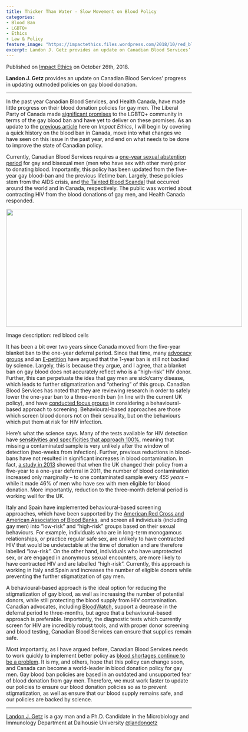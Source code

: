 ```yaml
---
title: Thicker Than Water - Slow Movement on Blood Policy
categories:
- Blood Ban
- LGBTQ+
- Ethics
- Law & Policy
feature_image: "https://impactethics.files.wordpress.com/2018/10/red_blood_cell.jpg"
excerpt: Landon J. Getz provides an update on Canadian Blood Services’ progress in updating outmoded policies on gay blood donation.
---
```

Published on <a href="www.impactethics.ca/" target="_blank">Impact Ethics</a> on October 26th, 2018.

<b>Landon J. Getz</b> provides an update on Canadian Blood Services’ progress in updating outmoded policies on gay blood donation.
<hr>
In the past year Canadian Blood Services, and Health Canada, have made little progress on their blood donation policies for gay men. The Liberal Party of Canada made <a href="https://www.liberal.ca/realchange/ending-msm-blood-donation-ban/" target="_blank" rel="noopener">significant promises</a> to the LGBTQ+ community in terms of the gay blood ban and have yet to deliver on these promises. As an update to the <a href="https://impactethics.ca/2017/08/24/a-reflection-on-blood-donation-policy-in-canada/" target="_blank" rel="noopener">previous article</a> here on<em> Impact Ethics</em>, I will begin by covering a quick history on the blood ban in Canada, move into what changes we have seen on this issue in the past year, and end on what needs to be done to improve the state of Canadian policy.

Currently, Canadian Blood Services requires a <a href="https://blood.ca/en/blood/am-i-eligible/about-msm" target="_blank" rel="noopener">one-year sexual abstention period</a> for gay and bisexual men (men who have sex with other men) prior to donating blood. Importantly, this policy has been updated from the five-year gay blood-ban and the previous lifetime ban. Largely, these policies stem from the AIDS crisis, and <a href="https://www.cbc.ca/news2/background/taintedblood/bloodscandal_timeline.html" target="_blank" rel="noopener">the Tainted Blood Scandal</a> that occurred around the world and in Canada, respectively. The public was worried about contracting HIV from the blood donations of gay men, and Health Canada responded.

<div data-shortcode="caption" id="attachment_4287" style="width: 650px" class="wp-caption aligncenter"><a href="https://impactethics.files.wordpress.com/2018/10/red_blood_cell.jpg"><img data-attachment-id="4287" data-permalink="https://impactethics.ca/2018/10/26/thicker-than-water-slow-movement-on-blood-policy/red_blood_cell/" data-orig-file="https://impactethics.files.wordpress.com/2018/10/red_blood_cell.jpg?w=640&#038;h=320" data-orig-size="1920,960" data-comments-opened="0" data-image-meta="{&quot;aperture&quot;:&quot;0&quot;,&quot;credit&quot;:&quot;&quot;,&quot;camera&quot;:&quot;&quot;,&quot;caption&quot;:&quot;&quot;,&quot;created_timestamp&quot;:&quot;0&quot;,&quot;copyright&quot;:&quot;&quot;,&quot;focal_length&quot;:&quot;0&quot;,&quot;iso&quot;:&quot;0&quot;,&quot;shutter_speed&quot;:&quot;0&quot;,&quot;title&quot;:&quot;&quot;,&quot;orientation&quot;:&quot;0&quot;}" data-image-title="Red_Blood_Cell" data-image-description="" data-medium-file="https://impactethics.files.wordpress.com/2018/10/red_blood_cell.jpg?w=640&#038;h=320?w=300" data-large-file="https://impactethics.files.wordpress.com/2018/10/red_blood_cell.jpg?w=640&#038;h=320?w=640" class="size-full wp-image-4287" src="https://impactethics.files.wordpress.com/2018/10/red_blood_cell.jpg?w=640&#038;h=320" alt="" width="640" height="320" srcset="https://impactethics.files.wordpress.com/2018/10/red_blood_cell.jpg?w=640&amp;h=320 640w, https://impactethics.files.wordpress.com/2018/10/red_blood_cell.jpg?w=1280&amp;h=640 1280w, https://impactethics.files.wordpress.com/2018/10/red_blood_cell.jpg?w=150&amp;h=75 150w, https://impactethics.files.wordpress.com/2018/10/red_blood_cell.jpg?w=300&amp;h=150 300w, https://impactethics.files.wordpress.com/2018/10/red_blood_cell.jpg?w=768&amp;h=384 768w, https://impactethics.files.wordpress.com/2018/10/red_blood_cell.jpg?w=1024&amp;h=512 1024w" sizes="(max-width: 640px) 100vw, 640px" /></a><p class="wp-caption-text">Image description: red blood cells</p></div>

It has been a bit over two years since Canada moved from the five-year blanket ban to the one-year deferral period. Since that time, many <a href="https://www.huffingtonpost.ca/2018/08/20/blood-donation-appeal-canada-gay-men-ban_a_23502861/" target="_blank" rel="noopener">advocacy groups</a> and an <a href="https://petitions.ourcommons.ca/en/Petition/Details?Petition=e-1589" target="_blank" rel="noopener">E-petition</a> have argued that the 1-year ban is still not backed by science. Largely, this is because they argue, and I agree, that a blanket ban on gay blood does not accurately reflect who is a “high-risk” HIV donor. Further, this can perpetuate the idea that gay men are sick/carry disease, which leads to further stigmatization and “othering” of this group. Canadian Blood Services has noted that they are reviewing research in order to safely lower the one-year ban to a three-month ban (in line with the current UK policy), and have <a href="https://blood.ca/en/blood/am-i-eligible/about-msm" target="_blank" rel="noopener">conducted focus groups</a> in considering a behavioural-based approach to screening. Behavioural-based approaches are those which screen blood donors not on their sexuality, but on the behaviours which put them at risk for HIV infection.

Here’s what the science says. Many of the tests available for HIV detection have <a href="https://www.ncbi.nlm.nih.gov/pmc/articles/PMC5554671/#cit0013" target="_blank" rel="noopener">sensitivities and specificities that approach 100%,</a> meaning that missing a contaminated sample is very unlikely after the window of detection (two-weeks from infection). Further, previous reductions in blood-bans have not resulted in significant increases in blood contamination. In fact, <a href="https://www.ncbi.nlm.nih.gov/pubmed/23398193/" target="_blank" rel="noopener">a study in 2013</a> showed that when the UK changed their policy from a five-year to a one-year deferral in 2011, the number of blood contamination increased only marginally – to one contaminated sample every <em>455 years</em> – while it made 46% of men who have sex with men eligible for blood donation. More importantly, reduction to the three-month deferral period is working well for the UK.

Italy and Spain have implemented behavioural-based screening approaches, which have been supported by the <a href="https://www.americasblood.org/media/27919/stmnt_060309_deferrals-msm.pdf" target="_blank" rel="noopener">American Red Cross and American Association of Blood Banks</a>, and screen all individuals (including gay men) into “low-risk” and “high-risk” groups based on their sexual behaviours. For example, individuals who are in long-term monogamous relationships, or practice regular safe sex, are unlikely to have contracted HIV that would be undetectable at the time of donation and are therefore labelled “low-risk”. On the other hand, individuals who have unprotected sex, or are engaged in anonymous sexual encounters, are more likely to have contracted HIV and are labelled “high-risk”. Currently, this approach is working in Italy and Spain and increases the number of eligible donors while preventing the further stigmatization of gay men.

A behavioural-based approach is the ideal option for reducing the stigmatization of gay blood, as well as increasing the number of potential donors, while still protecting the blood supply from HIV contamination. Canadian advocates, including <a href="https://bloodwatch.org/about/" target="_blank" rel="noopener">BloodWatch</a>, support a decrease in the deferral period to three-months, but agree that a behavioural-based approach is preferable. Importantly, the diagnostic tests which currently screen for HIV are incredibly robust tools, and with proper donor screening and blood testing, Canadian Blood Services can ensure that supplies remain safe.

Most importantly, as I have argued before, Canadian Blood Services needs to work quickly to implement better policy as <a href="https://www.ctvnews.ca/health/canadian-blood-services-seeking-22-000-donors-to-avoid-shortage-1.4051904" target="_blank" rel="noopener">blood shortages continue to be a problem</a>. It is my, and others, hope that this policy can change soon, and Canada can become a world-leader in blood donation policy for gay men. Gay blood ban policies are based in an outdated and unsupported fear of blood donation from gay men. Therefore, we must work faster to update our policies to ensure our blood donation policies so as to prevent stigmatization, as well as ensure that our blood supply remains safe, and our policies are backed by science.
<hr>
<a href="http://www.landongetz.com" target="_blank" rel="noopener">Landon J. Getz</a> is a gay man and a Ph.D. Candidate in the Microbiology and Immunology Department at Dalhousie University <a href="https://twitter.com/LandonGetz" target="_blank" rel="noopener">@landongetz</a>
